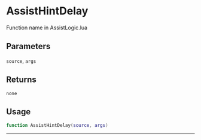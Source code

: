 # AssistHintDelay
Function name in AssistLogic.lua
## Parameters
`source`, `args`
## Returns
`none`
## Usage
```lua
function AssistHintDelay(source, args)
```
---
